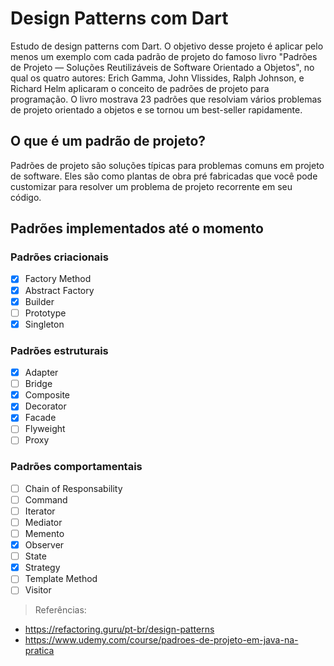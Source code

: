 # Design Patterns com Dart
Estudo de design patterns com Dart. O objetivo desse projeto é aplicar pelo menos um exemplo com cada padrão de projeto do famoso livro "Padrões de Projeto — Soluções Reutilizáveis de Software Orientado a Objetos", no qual os quatro autores: Erich Gamma, John Vlissides, Ralph Johnson, e Richard Helm aplicaram o conceito de padrões de projeto para programação. O livro mostrava 23 padrões que resolviam vários problemas de projeto orientado a objetos e se tornou um best-seller rapidamente.

## O que é um padrão de projeto?
Padrões de projeto são soluções típicas para problemas comuns em projeto de software. Eles são como plantas de obra pré fabricadas que você pode customizar para resolver um problema de projeto recorrente em seu código.

## Padrões implementados até o momento
### Padrões criacionais
- [X] Factory Method
- [X] Abstract Factory
- [X] Builder
- [ ] Prototype
- [X] Singleton

### Padrões estruturais
- [X] Adapter
- [ ] Bridge
- [X] Composite
- [X] Decorator
- [X] Facade
- [ ] Flyweight
- [ ] Proxy

### Padrões comportamentais
- [ ] Chain of Responsability
- [ ] Command
- [ ] Iterator
- [ ] Mediator
- [ ] Memento
- [X] Observer
- [ ] State
- [X] Strategy
- [ ] Template Method
- [ ] Visitor

> Referências: 
- https://refactoring.guru/pt-br/design-patterns
- https://www.udemy.com/course/padroes-de-projeto-em-java-na-pratica